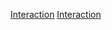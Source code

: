[Interaction](Category:Protoflux{{#translation:}} "wikilink")
[Interaction](Category:NodeMenu{{#translation:}} "wikilink")